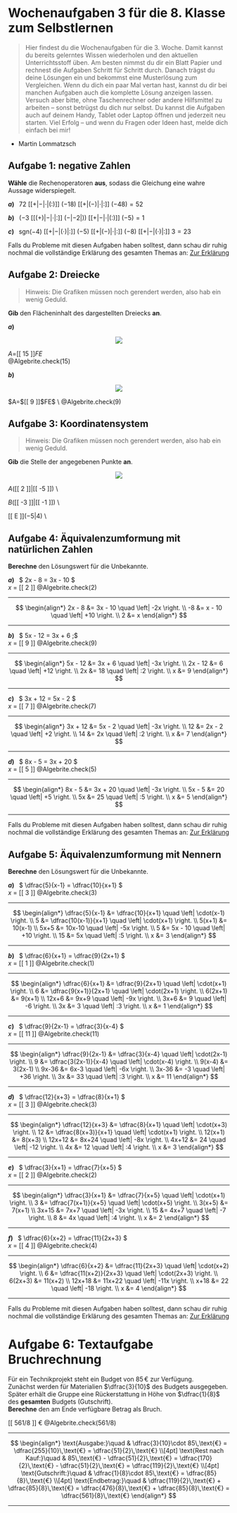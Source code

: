<!--
version:  0.0.1

language: de

@style
input {
    text-align: center;
}

.flex-container {
    display: flex;
    flex-wrap: wrap;
    align-items: stretch;
    gap: 20px;
}

.flex-child {
    flex: 1;
    min-width: 350px;
    margin-right: 20px;
}

@media (max-width: 400px) {
    .flex-child {
        flex: 100%;
        margin-right: 0;
    }
}
@end

formula: \carry   \textcolor{red}{\scriptsize #1}
formula: \digit   \rlap{\carry{#1}}\phantom{#2}#2
formula: \permil  \text{‰}

import: https://raw.githubusercontent.com/liaTemplates/algebrite/master/README.md
import: https://raw.githubusercontent.com/LiaTemplates/Tikz-Jax/main/README.md
import: https://raw.githubusercontent.com/LiaTemplates/mermaid_template/0.1.4/README.md

script: https://cdn.jsdelivr.net/gh/LiaTemplates/Tikz-Jax@main/dist/index.js


tags: Wochenaufgabe, Mathematik, Klasse 8

comment: Dies sind die Wochenaufgaben 3 für die 8. Klasse. 

author: Martin Lommatzsch

-->





# Wochenaufgaben 3 für die 8. Klasse zum Selbstlernen

> Hier findest du die Wochenaufgaben für die 3. Woche. Damit kannst du bereits gelerntes Wissen wiederholen und den aktuellen Unterrichtsstoff üben. Am besten nimmst du dir ein Blatt Papier und rechnest die Aufgaben Schritt für Schritt durch. Danach trägst du deine Lösungen ein und bekommst eine Musterlösung zum Vergleichen. Wenn du dich ein paar Mal vertan hast, kannst du dir bei manchen Aufgaben auch die komplette Lösung anzeigen lassen. Versuch aber bitte, ohne Taschenrechner oder andere Hilfsmittel zu arbeiten – sonst betrügst du dich nur selbst. Du kannst die Aufgaben auch auf deinem Handy, Tablet oder Laptop öffnen und jederzeit neu starten. Viel Erfolg – und wenn du Fragen oder Ideen hast, melde dich einfach bei mir!

- Martin Lommatzsch





## Aufgabe 1: negative Zahlen



**Wähle** die Rechenoperatoren **aus**, sodass die Gleichung eine wahre Aussage widerspiegelt.



<!-- data-solution-button="10" -->
__$a)\;\;$__ $72$ [[$+$|$-$|$\cdot$|($:$)]] $(-18)$ [[$+$|($-$)|$\cdot$|$:$]] $(-48) = 52$


<!-- data-solution-button="10" -->
__$b)\;\;$__ $(-3$ [[($+$)|$-$|$\cdot$|$:$]] $(-|-2|))$ [[$+$|$-$|$\cdot$|($:$)]]  $(-5) = 1$


<!-- data-solution-button="10" -->
__$c)\;\;$__ $\text{sgn}(-4)$ [[$+$|$-$|($\cdot$)|$:$]] $(-5)$ [[$+$|($-$)|$\cdot$|$:$]]  $(-8)$ [[$+$|$-$|($\cdot$)|$:$]] $3 = 23$



Falls du Probleme mit diesen Aufgaben haben solltest, dann schau dir ruhig nochmal die vollständige Erklärung des gesamten Themas an: [Zur Erklärung](https://liascript.github.io/course/?https://raw.githubusercontent.com/MINT-the-GAP/Aufgabensammlung/refs/heads/main/Repetitorium/01_10_01_negativeZahlen.md)



## Aufgabe 2: Dreiecke

> Hinweis: Die Grafiken müssen noch gerendert werden, also hab ein wenig Geduld.

**Gib** den Flächeninhalt des dargestellten Dreiecks **an**.


<section class="flex-container">

<div class="flex-child">

__$a)\;\;$__

<center>

![](https://raw.githubusercontent.com/MINT-the-GAP/Aufgabensammlung/refs/heads/main/Repetitorium/Kap3/Dreieck43a.png)

</center>


<!-- data-solution-button="10" -->
 $A=$[[  15  ]]$FE$ \
@Algebrite.check(15)
</div> 




<div class="flex-child">

__$b)\;\;$__

<center>

![](https://raw.githubusercontent.com/MINT-the-GAP/Aufgabensammlung/refs/heads/main/Repetitorium/Kap3/Dreieck43b.png)

</center>
<!-- data-solution-button="10" -->
 $A=$[[   9  ]]$FE$ \
@Algebrite.check(9)

</div> 


</section>





## Aufgabe 3: Koordinatensystem

> Hinweis: Die Grafiken müssen noch gerendert werden, also hab ein wenig Geduld.

**Gib** die Stelle der angegebenen Punkte **an**.




<center>


<!-- style="width:1000px" -->
![](https://raw.githubusercontent.com/MINT-the-GAP/Aufgabensammlung/refs/heads/main/Repetitorium/Kap2/GanzeZ34.png)

</center>

<section class="flex-container">
<div class="flex-child">

<!-- data-solution-button="10" -->
$A($[[  2  ]]$|$[[ -5  ]]$)$ \

</div>
<div class="flex-child">

<!-- data-solution-button="10" -->
$B($[[ -3  ]]$|$[[ -1  ]]$)$ \

</div>
<div class="flex-child">

<!-- data-solution-button="10" -->
[[  E  ]]$( -5 | 4 )$ \

</div>
</section>





## Aufgabe 4: Äquivalenzumformung mit natürlichen Zahlen

**Berechne** den Lösungswert für die Unbekannte.




<section class="flex-container">
<div class="flex-child">


<!-- data-solution-button="10" -->
__$a)\;\;$__ $ 2x - 8 = 3x - 10 $ \
$x$ = [[  2  ]]
@Algebrite.check(2)
************
$$
\begin{align*}
2x - 8 &= 3x - 10 \quad \left| -2x \right. \\
-8 &= x - 10 \quad \left| +10 \right. \\
2 &= x
\end{align*}
$$
************


</div>
<div class="flex-child">


<!-- data-solution-button="10" -->
__$b)\;\;$__  $ 5x - 12 = 3x + 6 \;$ \
$x$ = [[  9  ]]
@Algebrite.check(9)
************
$$
\begin{align*}
5x - 12 &= 3x + 6 \quad \left| -3x \right. \\
2x - 12 &= 6 \quad \left| +12 \right. \\
2x &= 18 \quad \left| :2 \right. \\
x &= 9
\end{align*}
$$
************


</div>
<div class="flex-child">


<!-- data-solution-button="10" -->
__$c)\;\;$__   $ 3x + 12 = 5x - 2 $ \
$x$ = [[  7  ]]
@Algebrite.check(7)
************
$$
\begin{align*}
3x + 12 &= 5x - 2 \quad \left| -3x \right. \\
12 &= 2x - 2 \quad \left| +2 \right. \\
14 &= 2x \quad \left| :2 \right. \\
x &= 7
\end{align*}
$$
************


</div>
<div class="flex-child">


<!-- data-solution-button="10" -->
__$d)\;\;$__  $ 8x - 5 = 3x + 20 $ \
$x$ = [[  5  ]]
@Algebrite.check(5)
************
$$
\begin{align*}
8x - 5 &= 3x + 20 \quad \left| -3x \right. \\
5x - 5 &= 20 \quad \left| +5 \right. \\
5x &= 25 \quad \left| :5 \right. \\
x &= 5
\end{align*}
$$
************


</div>
</section>


Falls du Probleme mit diesen Aufgaben haben solltest, dann schau dir ruhig nochmal die vollständige Erklärung des gesamten Themas an: [Zur Erklärung](https://liascript.github.io/course/?https://raw.githubusercontent.com/MINT-the-GAP/Aufgabensammlung/refs/heads/main/Repetitorium/01_12_01_Aequivalenzumformung.md)



## Aufgabe 5: Äquivalenzumformung mit Nennern



**Berechne** den Lösungswert für die Unbekannte.



<section class="flex-container">
<div class="flex-child">

<!-- data-solution-button="10" -->
__$a)\;\;$__ $  \dfrac{5}{x-1} = \dfrac{10}{x+1} $ \
$x$ = [[  3  ]]
@Algebrite.check(3)
************
$$
\begin{align*}
\dfrac{5}{x-1} &= \dfrac{10}{x+1} \quad \left| \cdot(x-1) \right. \\
5 &= \dfrac{10(x-1)}{x+1} \quad \left| \cdot(x+1) \right. \\
5(x+1) &= 10(x-1) \\
5x+5 &= 10x-10 \quad \left| -5x \right. \\
5 &= 5x - 10 \quad \left| +10 \right. \\
15 &= 5x \quad \left| :5 \right. \\
x &= 3
\end{align*}
$$
************
</div>
<div class="flex-child">

<!-- data-solution-button="10" -->
__$b)\;\;$__ $  \dfrac{6}{x+1} = \dfrac{9}{2x+1} $ \
$x$ = [[  1  ]]
@Algebrite.check(1)
************
$$
\begin{align*}
\dfrac{6}{x+1} &= \dfrac{9}{2x+1} \quad \left| \cdot(x+1) \right. \\
6 &= \dfrac{9(x+1)}{2x+1} \quad \left| \cdot(2x+1) \right. \\
6(2x+1) &= 9(x+1) \\
12x+6 &= 9x+9 \quad \left| -9x \right. \\
3x+6 &= 9 \quad \left| -6 \right. \\
3x &= 3 \quad \left| :3 \right. \\
x &= 1
\end{align*}
$$
************
</div>
<div class="flex-child">

<!-- data-solution-button="10" -->
__$c)\;\;$__ $  \dfrac{9}{2x-1} = \dfrac{3}{x-4} $ \
$x$ = [[  11  ]]
@Algebrite.check(11)
************
$$
\begin{align*}
\dfrac{9}{2x-1} &= \dfrac{3}{x-4} \quad \left| \cdot(2x-1) \right. \\
9 &= \dfrac{3(2x-1)}{x-4} \quad \left| \cdot(x-4) \right. \\
9(x-4) &= 3(2x-1) \\
9x-36 &= 6x-3 \quad \left| -6x \right. \\
3x-36 &= -3 \quad \left| +36 \right. \\
3x &= 33 \quad \left| :3 \right. \\
x &= 11
\end{align*}
$$
************
</div>
<div class="flex-child">

<!-- data-solution-button="10" -->
__$d)\;\;$__ $  \dfrac{12}{x+3} = \dfrac{8}{x+1} $ \
$x$ = [[  3  ]]
@Algebrite.check(3)
************
$$
\begin{align*}
\dfrac{12}{x+3} &= \dfrac{8}{x+1} \quad \left| \cdot(x+3) \right. \\
12 &= \dfrac{8(x+3)}{x+1} \quad \left| \cdot(x+1) \right. \\
12(x+1) &= 8(x+3) \\
12x+12 &= 8x+24 \quad \left| -8x \right. \\
4x+12 &= 24 \quad \left| -12 \right. \\
4x &= 12 \quad \left| :4 \right. \\
x &= 3
\end{align*}
$$
************
</div>
<div class="flex-child">

<!-- data-solution-button="10" -->
__$e)\;\;$__ $  \dfrac{3}{x+1} = \dfrac{7}{x+5} $ \
$x$ = [[  2  ]]
@Algebrite.check(2)
************
$$
\begin{align*}
\dfrac{3}{x+1} &= \dfrac{7}{x+5} \quad \left| \cdot(x+1) \right. \\
3 &= \dfrac{7(x+1)}{x+5} \quad \left| \cdot(x+5) \right. \\
3(x+5) &= 7(x+1) \\
3x+15 &= 7x+7 \quad \left| -3x \right. \\
15 &= 4x+7 \quad \left| -7 \right. \\
8 &= 4x \quad \left| :4 \right. \\
x &= 2
\end{align*}
$$
************
</div>
<div class="flex-child">

<!-- data-solution-button="10" -->
__$f)\;\;$__ $  \dfrac{6}{x+2} = \dfrac{11}{2x+3} $ \
$x$ = [[  4  ]]
@Algebrite.check(4)
************
$$
\begin{align*}
\dfrac{6}{x+2} &= \dfrac{11}{2x+3} \quad \left| \cdot(x+2) \right. \\
6 &= \dfrac{11(x+2)}{2x+3} \quad \left| \cdot(2x+3) \right. \\
6(2x+3) &= 11(x+2) \\
12x+18 &= 11x+22 \quad \left| -11x \right. \\
x+18 &= 22 \quad \left| -18 \right. \\
x &= 4
\end{align*}
$$
************
</div>
</section>





Falls du Probleme mit diesen Aufgaben haben solltest, dann schau dir ruhig nochmal die vollständige Erklärung des gesamten Themas an: [Zur Erklärung](https://liascript.github.io/course/?https://raw.githubusercontent.com/MINT-the-GAP/Aufgabensammlung/refs/heads/main/Repetitorium/01_12_01_Aequivalenzumformung.md)




# Aufgabe 6: Textaufgabe Bruchrechnung



Für ein Technikprojekt steht ein Budget von $85\,\text{€}$ zur Verfügung.  
Zunächst werden für Materialien $\dfrac{3}{10}$ des Budgets ausgegeben.  
Später erhält die Gruppe eine Rückerstattung in Höhe von $\dfrac{1}{8}$ des **gesamten** Budgets (Gutschrift).  
**Berechne** den am Ende verfügbare Betrag als Bruch. 

<!-- data-solution-button="50"-->
[[  561/8  ]] €
@Algebrite.check(561/8)
************
$$
\begin{align*}
\text{Ausgabe:}\quad & \dfrac{3}{10}\cdot 85\,\text{€}
= \dfrac{255}{10}\,\text{€}
= \dfrac{51}{2}\,\text{€} \\[4pt]
\text{Rest nach Kauf:}\quad & 85\,\text{€} - \dfrac{51}{2}\,\text{€}
= \dfrac{170}{2}\,\text{€} - \dfrac{51}{2}\,\text{€}
= \dfrac{119}{2}\,\text{€} \\[4pt]
\text{Gutschrift:}\quad & \dfrac{1}{8}\cdot 85\,\text{€}
= \dfrac{85}{8}\,\text{€} \\[4pt]
\text{Endbetrag:}\quad & \dfrac{119}{2}\,\text{€} + \dfrac{85}{8}\,\text{€}
= \dfrac{476}{8}\,\text{€} + \dfrac{85}{8}\,\text{€}
= \dfrac{561}{8}\,\text{€}
\end{align*}
$$
************









